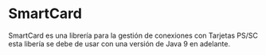 # SmartCard #

SmartCard es una librería para la gestión de conexiones con Tarjetas PS/SC
esta libería se debe de usar con una versión de Java 9 en adelante.
